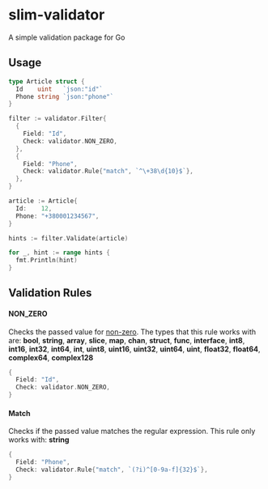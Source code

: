 # slim-validator
A simple validation package for Go

## Usage

```go
type Article struct {
  Id    uint   `json:"id"`
  Phone string `json:"phone"`
}

filter := validator.Filter{
  {
    Field: "Id",
    Check: validator.NON_ZERO,
  },
  {
    Field: "Phone",
    Check: validator.Rule{"match", `^\+38\d{10}$`},
  },
}

article := Article{
  Id:    12,
  Phone: "+380001234567",
}

hints := filter.Validate(article)

for _, hint := range hints {
  fmt.Println(hint)
}
```

## Validation Rules
#### NON_ZERO

Checks the passed value for [non-zero](https://golangbyexample.com/go-default-zero-value-all-types/).
The types that this rule works with are:
**bool**, **string**, **array**, **slice**, **map**, **chan**, **struct**, **func**, **interface**,
**int8**, **int16**, **int32**, **int64**, **int**, **uint8**, **uint16**, **uint32**, **uint64**, **uint**,
**float32**, **float64**, **complex64**, **complex128**

```go
{
  Field: "Id",
  Check: validator.NON_ZERO,
}
```
#### Match

Checks if the passed value matches the regular expression.
This rule only works with: **string**

```go
{
  Field: "Phone",
  Check: validator.Rule{"match", `(?i)^[0-9a-f]{32}$`},
}
```
